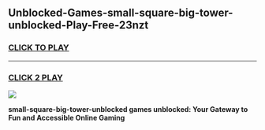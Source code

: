 
## Unblocked-Games-small-square-big-tower-unblocked-Play-Free-23nzt
<h3>
<a href="https://premium76.site?title=small-square-big-tower-unblocked&ref=18A1">CLICK TO PLAY</a></h3>
<hr>

<h3>
<a href="https://premium76.site?title=small-square-big-tower-unblocked&ref=18A1">CLICK 2 PLAY</a>
  
</h3>

<a href="https://premium76.site?title=small-square-big-tower-unblocked&ref=18A1"><img src="https://clearcache.store/games.png"></a>


**small-square-big-tower-unblocked games unblocked: Your Gateway to Fun and Accessible Online Gaming**
